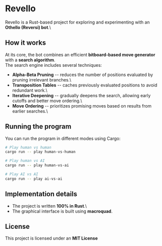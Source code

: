 # Revello

Revello is a Rust-based project for exploring and experimenting with an
**Othello (Reversi) bot**.\

## How it works

At its core, the bot combines an efficient **bitboard-based move
generator** with a **search algorithm**.\
The search engine includes several techniques:

-   **Alpha-Beta Pruning** -- reduces the number of positions evaluated
    by pruning irrelevant branches.\
-   **Transposition Tables** -- caches previously evaluated positions to
    avoid redundant work.\
-   **Iterative Deepening** -- gradually deepens the search, allowing
    early cutoffs and better move ordering.\
-   **Move Ordering** -- prioritizes promising moves based on results
    from earlier searches.\

## Running the program

You can run the program in different modes using Cargo:

``` bash
# Play human vs human
cargo run -- play human-vs-human

# Play human vs AI
cargo run -- play human-vs-ai

# Play AI vs AI
cargo run -- play ai-vs-ai
```

## Implementation details

-   The project is written **100% in Rust**.\
-   The graphical interface is built using **macroquad**.

## License

This project is licensed under an **MIT License**
